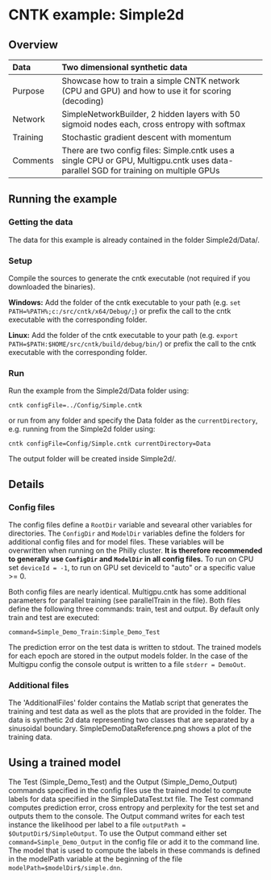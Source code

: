 # CNTK example: Simple2d 

## Overview

|Data     |Two dimensional synthetic data
|:--------|:---
|Purpose  |Showcase how to train a simple CNTK network (CPU and GPU) and how to use it for scoring (decoding)
|Network  |SimpleNetworkBuilder, 2 hidden layers with 50 sigmoid nodes each, cross entropy with softmax
|Training |Stochastic gradient descent with momentum
|Comments |There are two config files: Simple.cntk uses a single CPU or GPU, Multigpu.cntk uses data-parallel SGD for training on multiple GPUs

## Running the example

### Getting the data

The data for this example is already contained in the folder Simple2d/Data/.

### Setup

Compile the sources to generate the cntk executable (not required if you downloaded the binaries).

__Windows:__ Add the folder of the cntk executable to your path 
(e.g. `set PATH=%PATH%;c:/src/cntk/x64/Debug/;`) 
or prefix the call to the cntk executable with the corresponding folder. 

__Linux:__ Add the folder of the cntk executable to your path 
(e.g. `export PATH=$PATH:$HOME/src/cntk/build/debug/bin/`) 
or prefix the call to the cntk executable with the corresponding folder. 

### Run

Run the example from the Simple2d/Data folder using:

`cntk configFile=../Config/Simple.cntk`

or run from any folder and specify the Data folder as the `currentDirectory`, 
e.g. running from the Simple2d folder using:

`cntk configFile=Config/Simple.cntk currentDirectory=Data`

The output folder will be created inside Simple2d/.

## Details

### Config files

The config files define a `RootDir` variable and sevearal other variables for directories. 
The `ConfigDir` and `ModelDir` variables define the folders for additional config files and for model files. 
These variables will be overwritten when running on the Philly cluster. 
__It is therefore recommended to generally use `ConfigDir` and `ModelDir` in all config files.__ 
To run on CPU set `deviceId = -1`, to run on GPU set deviceId to "auto" or a specific value >= 0.

Both config files are nearly identical. 
Multigpu.cntk has some additional parameters for parallel training (see parallelTrain in the file).
Both files define the following three commands: train, test and output. 
By default only train and test are executed:

`command=Simple_Demo_Train:Simple_Demo_Test`

The prediction error on the test data is written to stdout. 
The trained models for each epoch are stored in the output models folder. 
In the case of the Multigpu config the console output is written to a file `stderr = DemoOut`.

### Additional files

The 'AdditionalFiles' folder contains the Matlab script that generates the 
training and test data as well as the plots that are provided in the folder. 
The data is synthetic 2d data representing two classes that are separated by a sinusoidal boundary. 
SimpleDemoDataReference.png shows a plot of the training data.

## Using a trained model

The Test (Simple_Demo_Test) and the Output (Simple_Demo_Output) commands 
specified in the config files use the trained model to compute labels for data 
specified in the SimpleDataTest.txt file. The Test command computes prediction 
error, cross entropy and perplexity for the test set and outputs them to the 
console. The Output command writes for each test instance the likelihood per 
label to a file `outputPath = $OutputDir$/SimpleOutput`. 
To use the Output command either set `command=Simple_Demo_Output` in the config 
file or add it to the command line. The model that is used to compute the labels 
in these commands is defined in the modelPath variable at the beginning of the 
file `modelPath=$modelDir$/simple.dnn`.
